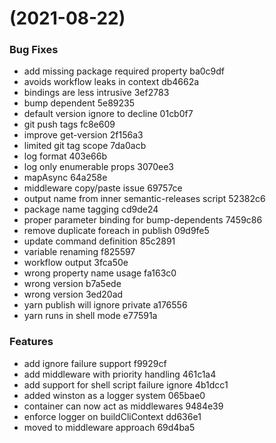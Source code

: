 #  (2021-08-22)


### Bug Fixes

* add missing package required property ba0c9df
* avoids workflow leaks in context db4662a
* bindings are less intrusive 3ef2783
* bump dependent 5e89235
* default version ignore to decline 01cb0f7
* git push tags fc8e609
* improve get-version 2f156a3
* limited git tag scope 7da0acb
* log format 403e66b
* log only enumerable props 3070ee3
* mapAsync 64a258e
* middleware copy/paste issue 69757ce
* output name from inner semantic-releases script 52382c6
* package name tagging cd9de24
* proper parameter binding for bump-dependents 7459c86
* remove duplicate foreach in publish 09d9fe5
* update command definition 85c2891
* variable renaming f825597
* workflow output 3fca50e
* wrong property name usage fa163c0
* wrong version b7a5ede
* wrong version 3ed20ad
* yarn publish will ignore private a176556
* yarn runs in shell mode e77591a


### Features

* add ignore failure support f9929cf
* add middleware with priority handling 461c1a4
* add support for shell script failure ignore 4b1dcc1
* added winston as a logger system 065bae0
* container can now act as middlewares 9484e39
* enforce logger on buildCliContext dd636e1
* moved to middleware approach 69d4ba5



